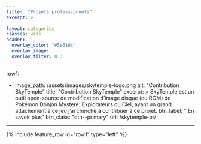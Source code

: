 ```yaml
---
title:  "Projets professionnels"
excerpt: >
  
layout: categories
classes: wide
header:
  overlay_color: "#5e616c"
  overlay_image: 
  overlay_filter: 0.3
---
```

row1:
- image_path: /assets/images/skytemple-logo.png
  alt: "Contribution SkyTemple"
  title: "Contribution SkyTemple"
  excerpt: >
  SkyTemple est un outil open-source de modification d’image disque (ou ROM) de Pokémon Donjon Mystère: Explorateurs du Ciel, ayant un grand attachement à ce jeu j’ai cherché à contribuer à ce projet.
  btn_label: "<i class='fas fa-info-circle'></i> En savoir plus"
  btn_class: "btn--primary"
  url: /skytemple-pr/
---

{% include feature_row id="row1" type="left" %}